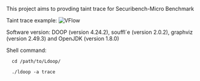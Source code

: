 This project aims to provding taint trace for Securibench-Micro Benchmark

Taint trace example:
![VFlow](https://user-images.githubusercontent.com/60656299/145135628-e5261f69-62c7-450e-bc12-e74479bb9be0.png)

Software version:
   DOOP (version 4.24.2), souffl´e (version 2.0.2), graphviz (version 2.49.3) and
   OpenJDK (version 1.8.0)
   
Shell command:

      cd /path/to/Ldoop/
   
      ./ldoop -a trace
   
   
